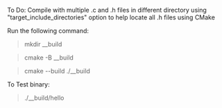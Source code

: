 To Do: Compile with multiple .c and .h files in different directory using "target_include_directories" option to help locate all .h files using CMake

Run the following command:
>  mkdir __build

>  cmake -B __build

>  cmake --build ./__build

To Test binary:
> ./__build/hello